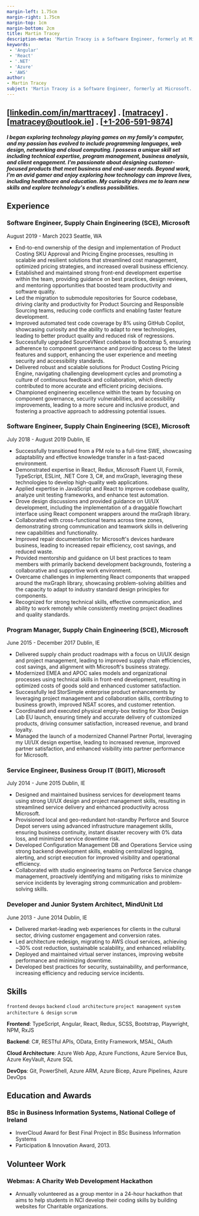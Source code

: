 ```yaml
---
margin-left: 1.75cm
margin-right: 1.75cm
margin-top: 1cm
margin-bottom: 2cm
title: Martin Tracey
description-meta: 'Martin Tracey is a Software Engineer, formerly at Microsoft. He has a passion for programming languages, web design, networking and cloud computing. He is an avid gamer and enjoys exploring how technology can improve lives, including healthcare and education.'
keywords:
 - 'Angular'
 - 'React'
 - '.NET'
 - 'Azure'
 - 'AWS'
author:
- Martin Tracey
subject: 'Martin Tracey is a Software Engineer, formerly at Microsoft. He has a passion for programming languages, web design, networking and cloud computing. He is an avid gamer and enjoys exploring how technology can improve lives, including healthcare and education.'
---
```

## [[linkedin.com/in/marttracey](https://www.linkedin.com/in/marttracey/)] . [[matracey](https://github.com/matracey)] . [[matracey@outlook.ie](mailto:matracey@outlook.ie)] . [[+1-206-591-9874](tel:+1-206-591-9874)]

##### I began exploring technology playing games on my family's computer, and my passion has evolved to include programming languages, web design, networking and cloud computing. I possess a unique skill set including technical expertise, program management, business analysis, and client engagement. I'm passionate about designing customer- focused products that meet business and end-user needs. Beyond work, I'm an avid gamer and enjoy exploring how technology can improve lives, including healthcare and education. My curiosity drives me to learn new skills and explore technology's endless possibilities.

## Experience

### Software Engineer, Supply Chain Engineering (SCE), Microsoft

August 2019 - March 2023 Seattle, WA

- End-to-end ownership of the design and implementation of Product Costing SKU Approval and Pricing Engine processes, resulting in scalable and resilient solutions that streamlined cost management, optimized pricing strategies, and increased overall business efficiency.
- Established and maintained strong front-end development expertise within the team, providing guidance on best practices, design reviews, and mentoring opportunities that boosted team productivity and software quality.
- Led the migration to submodule repositories for Source codebase, driving clarity and productivity for Product Sourcing and Responsible Sourcing teams, reducing code conflicts and enabling faster feature development.
- Improved automated test code coverage by 8\% using GitHub Copilot, showcasing curiosity and the ability to adapt to new technologies, leading to better product quality and reduced risk of regressions.
- Successfully upgraded SourceVNext codebase to Bootstrap 5, ensuring adherence to component governance and providing access to the latest features and support, enhancing the user experience and meeting security and accessibility standards.
- Delivered robust and scalable solutions for Product Costing Pricing Engine, navigating challenging development cycles and promoting a culture of continuous feedback and collaboration, which directly contributed to more accurate and efficient pricing decisions.
- Championed engineering excellence within the team by focusing on component governance, security vulnerabilities, and accessibility improvements, leading to a more secure and inclusive product, and fostering a proactive approach to addressing potential issues.

### Software Engineer, Supply Chain Engineering (SCE), Microsoft

July 2018 - August 2019 Dublin, IE

- Successfully transitioned from a PM role to a full-time SWE, showcasing adaptability and effective knowledge transfer in a fast-paced environment.
- Demonstrated expertise in React, Redux, Microsoft Fluent UI, Formik, TypeScript, ESLint, .NET Core 3, C#, and mxGraph, leveraging these technologies to develop high-quality web applications.
- Applied expertise in JavaScript and React to improve codebase quality, analyze unit testing frameworks, and enhance test automation.
- Drove design discussions and provided guidance on UI/UX development, including the implementation of a draggable flowchart interface using React component wrappers around the mxGraph library.
- Collaborated with cross-functional teams across time zones, demonstrating strong communication and teamwork skills in delivering new capabilities and functionality.
- Improved repair documentation for Microsoft's devices hardware business, leading to increased repair efficiency, cost savings, and reduced waste.
- Provided mentorship and guidance on UI best practices to team members with primarily backend development backgrounds, fostering a collaborative and supportive work environment.
- Overcame challenges in implementing React components that wrapped around the mxGraph library, showcasing problem-solving abilities and the capacity to adapt to industry standard design principles for components.
- Recognized for strong technical skills, effective communication, and ability to work remotely while consistently meeting project deadlines and quality standards.

### Program Manager, Supply Chain Engineering (SCE), Microsoft

June 2015 - December 2017 Dublin, IE

- Delivered supply chain product roadmaps with a focus on UI/UX design and project management, leading to improved supply chain efficiencies, cost savings, and alignment with Microsoft's business strategy.
- Modernized EMEA and APOC sales models and organizational processes using technical skills in front-end development, resulting in optimized costs of goods sold and enhanced customer satisfaction.
- Successfully led StorSimple enterprise product enhancements by leveraging project management and collaboration skills, contributing to business growth, improved NSAT scores, and customer retention.
- Coordinated and executed physical empty-box testing for Xbox Design Lab EU launch, ensuring timely and accurate delivery of customized products, driving consumer satisfaction, increased revenue, and brand loyalty.
- Managed the launch of a modernized Channel Partner Portal, leveraging my UI/UX design expertise, leading to increased revenue, improved partner satisfaction, and enhanced visibility into partner performance for Microsoft.

### Service Engineer, Business Group IT (BGIT), Microsoft

July 2014 - June 2015 Dublin, IE

- Designed and maintained business services for development teams using strong UI/UX design and project management skills, resulting in streamlined service delivery and enhanced productivity across Microsoft.
- Provisioned local and geo-redundant hot-standby Perforce and Source Depot servers using advanced infrastructure management skills, ensuring business continuity, instant disaster recovery with 0\% data loss, and minimized service downtime risk.
- Developed Configuration Management DB and Operations Service using strong backend development skills, enabling centralized logging, alerting, and script execution for improved visibility and operational efficiency.
- Collaborated with studio engineering teams on Perforce Service change management, proactively identifying and mitigating risks to minimize service incidents by leveraging strong communication and problem-solving skills.

### Developer and Junior System Architect, MindUnit Ltd

June 2013 - June 2014 Dublin, IE

- Delivered market-leading web experiences for clients in the cultural sector, driving customer engagement and conversion rates.
- Led architecture redesign, migrating to AWS cloud services, achieving ~30\% cost reduction, sustainable scalability, and enhanced reliability.
- Deployed and maintained virtual server instances, improving website performance and minimizing downtime.
- Developed best practices for security, sustainability, and performance, increasing efficiency and reducing service incidents.

## Skills

```frontend```
```devops```
```backend```
```cloud architecture```
```project management```
```system architecture & design```
```scrum```

**Frontend**: TypeScript, Angular, React, Redux, SCSS, Bootstrap, Playwright, NPM, RxJS

**Backend**: C#, RESTful APIs, OData, Entity Framework, MSAL, OAuth

**Cloud Architecture**: Azure Web App, Azure Functions, Azure Service Bus, Azure KeyVault, Azure SQL

**DevOps**: Git, PowerShell, Azure ARM, Azure Bicep, Azure Pipelines, Azure DevOps

## Education and Awards

### BSc in Business Information Systems, National College of Ireland

- InverCloud Award for Best Final Project in BSc Business Information Systems
- Participation & Innovation Award, 2013.

## Volunteer Work

### Webmas: A Charity Web Development Hackathon

- Annually volunteered as a group mentor in a 24-hour hackathon that aims to help students in NCI develop their coding skills by building websites for Charitable organizations.
